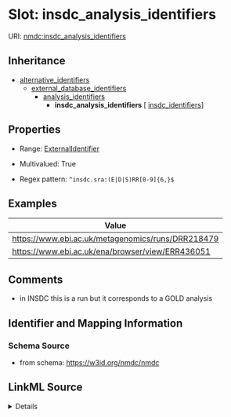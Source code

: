 # Slot: insdc_analysis_identifiers

URI: [nmdc:insdc_analysis_identifiers](https://w3id.org/nmdc/insdc_analysis_identifiers)




## Inheritance

* [alternative_identifiers](alternative_identifiers.md)
    * [external_database_identifiers](external_database_identifiers.md)
        * [analysis_identifiers](analysis_identifiers.md)
            * **insdc_analysis_identifiers** [ [insdc_identifiers](insdc_identifiers.md)]








## Properties

* Range: [ExternalIdentifier](ExternalIdentifier.md)

* Multivalued: True

* Regex pattern: `^insdc.sra:(E|D|S)RR[0-9]{6,}$`






## Examples

| Value |
| --- |
| https://www.ebi.ac.uk/metagenomics/runs/DRR218479 |
| https://www.ebi.ac.uk/ena/browser/view/ERR436051 |

## Comments

* in INSDC this is a run but it corresponds to a GOLD analysis

## Identifier and Mapping Information







### Schema Source


* from schema: https://w3id.org/nmdc/nmdc




## LinkML Source

<details>
```yaml
name: insdc_analysis_identifiers
comments:
- in INSDC this is a run but it corresponds to a GOLD analysis
examples:
- value: https://www.ebi.ac.uk/metagenomics/runs/DRR218479
  description: Illumina MiSeq paired end sequencing of SAMD00212331
- value: https://www.ebi.ac.uk/ena/browser/view/ERR436051
from_schema: https://w3id.org/nmdc/nmdc
rank: 1000
is_a: analysis_identifiers
mixins:
- insdc_identifiers
multivalued: true
alias: insdc_analysis_identifiers
range: external_identifier
pattern: ^insdc.sra:(E|D|S)RR[0-9]{6,}$

```
</details>